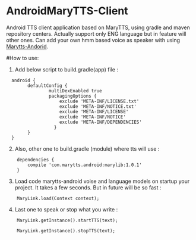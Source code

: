 # AndroidMaryTTS-Client
Android TTS client application based on MaryTTS, using gradle and maven repository centers. Actually support only ENG language but in feature will other ones. Can add your own hmm based voice as speaker with using [Marytts-Andorid](https://github.com/AndroidMaryTTS/AndroidMaryTTS). 

#How to use: 


1. Add below script to build.gradle(app) file : 
```
  android {
  	    defaultConfig {
        		multiDexEnabled true
        		packagingOptions {
        		    exclude 'META-INF/LICENSE.txt'
        		    exclude 'META-INF/NOTICE.txt'
        		    exclude 'META-INF/LICENSE'
        		    exclude 'META-INF/NOTICE'
        		    exclude 'META-INF/DEPENDENCIES'
  	     	      }
  	    }
  }
```
2. Also, other one to build.gradle (module) where tts will use : 
```
	dependencies {
	    compile 'com.marytts.android:marylib:1.0.1'
	}
```

3. Load code marytts-android voise and language models on startup your project. It takes a few seconds. But in future will be so fast : 
```
	MaryLink.load(Context context); 
```
4. Last one to speak or stop what you write : 
```
 	MaryLink.getInstance().startTTS(text);
	
	MaryLink.getInstance().stopTTS(text);
```
